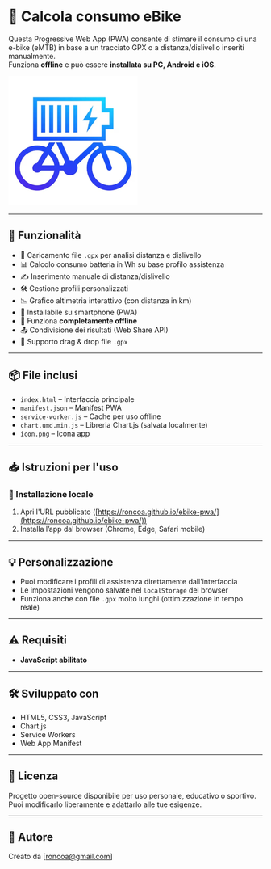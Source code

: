 # 🔋 Calcola consumo eBike

Questa Progressive Web App (PWA) consente di stimare il consumo di una e-bike (eMTB) in base a un tracciato GPX o a distanza/dislivello inseriti manualmente.  
Funziona **offline** e può essere **installata su PC, Android e iOS**.

![screenshot](icon.png)

---

## 🚀 Funzionalità

- 📂 Caricamento file `.gpx` per analisi distanza e dislivello
- 📊 Calcolo consumo batteria in Wh su base profilo assistenza
- ✍️ Inserimento manuale di distanza/dislivello
- 🛠 Gestione profili personalizzati
- 📉 Grafico altimetria interattivo (con distanza in km)
- 📱 Installabile su smartphone (PWA)
- 🔌 Funziona **completamente offline**
- 📤 Condivisione dei risultati (Web Share API)
- 🧲 Supporto drag & drop file `.gpx`

---

## 📦 File inclusi

- `index.html` – Interfaccia principale
- `manifest.json` – Manifest PWA
- `service-worker.js` – Cache per uso offline
- `chart.umd.min.js` – Libreria Chart.js (salvata localmente)
- `icon.png` – Icona app

---

## 📥 Istruzioni per l'uso

### 🔧 Installazione locale

1. Apri l'URL pubblicato ([https://roncoa.github.io/ebike-pwa/](https://roncoa.github.io/ebike-pwa/))
2. Installa l’app dal browser (Chrome, Edge, Safari mobile)

---

## 💡 Personalizzazione

- Puoi modificare i profili di assistenza direttamente dall'interfaccia
- Le impostazioni vengono salvate nel `localStorage` del browser
- Funziona anche con file `.gpx` molto lunghi (ottimizzazione in tempo reale)

---

## ⚠️ Requisiti

- **JavaScript abilitato**

---

## 🛠 Sviluppato con

- HTML5, CSS3, JavaScript
- Chart.js
- Service Workers
- Web App Manifest

---

## 📄 Licenza

Progetto open-source disponibile per uso personale, educativo o sportivo.  
Puoi modificarlo liberamente e adattarlo alle tue esigenze.

---

## 🙌 Autore

Creato da [roncoa@gmail.com] 
